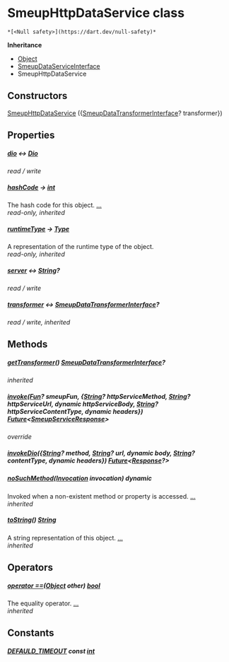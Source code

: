 


# SmeupHttpDataService class






    *[<Null safety>](https://dart.dev/null-safety)*





**Inheritance**

- [Object](https://api.flutter.dev/flutter/dart-core/Object-class.html)
- [SmeupDataServiceInterface](../smeup_services_smeup_data_service_interface/SmeupDataServiceInterface-class.md)
- SmeupHttpDataService






## Constructors

[SmeupHttpDataService](../smeup_services_smeup_http_data_service/SmeupHttpDataService/SmeupHttpDataService.md) ({[SmeupDataTransformerInterface](../smeup_services_transformers_smeup_data_transformer_interface/SmeupDataTransformerInterface-class.md)? transformer})

    


## Properties

##### [dio](../smeup_services_smeup_http_data_service/SmeupHttpDataService/dio.md) &#8596; [Dio](https://pub.dev/documentation/dio/4.0.6/dio/Dio-class.html)



   
_read / write_



##### [hashCode](https://api.flutter.dev/flutter/dart-core/Object/hashCode.html) &#8594; [int](https://api.flutter.dev/flutter/dart-core/int-class.html)



The hash code for this object. [...](https://api.flutter.dev/flutter/dart-core/Object/hashCode.html)  
_read-only, inherited_



##### [runtimeType](https://api.flutter.dev/flutter/dart-core/Object/runtimeType.html) &#8594; [Type](https://api.flutter.dev/flutter/dart-core/Type-class.html)



A representation of the runtime type of the object.   
_read-only, inherited_



##### [server](../smeup_services_smeup_http_data_service/SmeupHttpDataService/server.md) &#8596; [String](https://api.flutter.dev/flutter/dart-core/String-class.html)?



   
_read / write_



##### [transformer](../smeup_services_smeup_data_service_interface/SmeupDataServiceInterface/transformer.md) &#8596; [SmeupDataTransformerInterface](../smeup_services_transformers_smeup_data_transformer_interface/SmeupDataTransformerInterface-class.md)?



   
_read / write, inherited_




## Methods

##### [getTransformer](../smeup_services_smeup_data_service_interface/SmeupDataServiceInterface/getTransformer.md)() [SmeupDataTransformerInterface](../smeup_services_transformers_smeup_data_transformer_interface/SmeupDataTransformerInterface-class.md)?



   
_inherited_



##### [invoke](../smeup_services_smeup_http_data_service/SmeupHttpDataService/invoke.md)([Fun](../smeup_models_fun/Fun-class.md)? smeupFun, {[String](https://api.flutter.dev/flutter/dart-core/String-class.html)? httpServiceMethod, [String](https://api.flutter.dev/flutter/dart-core/String-class.html)? httpServiceUrl, dynamic httpServiceBody, [String](https://api.flutter.dev/flutter/dart-core/String-class.html)? httpServiceContentType, dynamic headers}) [Future](https://api.flutter.dev/flutter/dart-async/Future-class.html)&lt;[SmeupServiceResponse](../smeup_services_smeup_service_response/SmeupServiceResponse-class.md)>



   
_override_



##### [invokeDio](../smeup_services_smeup_http_data_service/SmeupHttpDataService/invokeDio.md)({[String](https://api.flutter.dev/flutter/dart-core/String-class.html)? method, [String](https://api.flutter.dev/flutter/dart-core/String-class.html)? url, dynamic body, [String](https://api.flutter.dev/flutter/dart-core/String-class.html)? contentType, dynamic headers}) [Future](https://api.flutter.dev/flutter/dart-async/Future-class.html)&lt;[Response](https://pub.dev/documentation/dio/4.0.6/dio/Response-class.html)?>



   




##### [noSuchMethod](https://api.flutter.dev/flutter/dart-core/Object/noSuchMethod.html)([Invocation](https://api.flutter.dev/flutter/dart-core/Invocation-class.html) invocation) dynamic



Invoked when a non-existent method or property is accessed. [...](https://api.flutter.dev/flutter/dart-core/Object/noSuchMethod.html)  
_inherited_



##### [toString](https://api.flutter.dev/flutter/dart-core/Object/toString.html)() [String](https://api.flutter.dev/flutter/dart-core/String-class.html)



A string representation of this object. [...](https://api.flutter.dev/flutter/dart-core/Object/toString.html)  
_inherited_




## Operators

##### [operator ==](https://api.flutter.dev/flutter/dart-core/Object/operator_equals.html)([Object](https://api.flutter.dev/flutter/dart-core/Object-class.html) other) [bool](https://api.flutter.dev/flutter/dart-core/bool-class.html)



The equality operator. [...](https://api.flutter.dev/flutter/dart-core/Object/operator_equals.html)  
_inherited_






## Constants

##### [DEFAULD_TIMEOUT](../smeup_services_smeup_http_data_service/SmeupHttpDataService/DEFAULD_TIMEOUT-constant.md) const [int](https://api.flutter.dev/flutter/dart-core/int-class.html)



   









